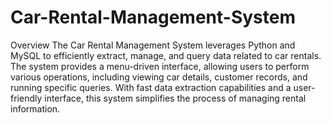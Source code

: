 # Car-Rental-Management-System

Overview
The Car Rental Management System leverages Python and MySQL to efficiently extract, manage, and query data related to car rentals. The system provides a menu-driven interface, allowing users to perform various operations, including viewing car details, customer records, and running specific queries. With fast data extraction capabilities and a user-friendly interface, this system simplifies the process of managing rental information.
